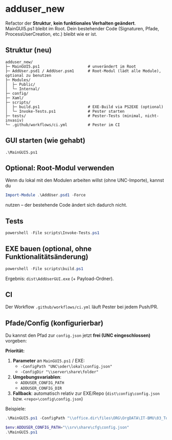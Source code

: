 # adduser_new

Refactor der **Struktur**, **kein funktionales Verhalten geändert**.  
MainGUI5.ps1 bleibt im Root. Dein bestehender Code (Signaturen, Pfade, ProcessUserCreation, etc.) bleibt wie er ist.

## Struktur (neu)

```
adduser_new/
├─ MainGUI5.ps1                     # unverändert im Root
├─ AddUser.psd1 / AddUser.psm1      # Root-Modul (lädt alle Module), optional zu benutzen
├─ Modules/
│  ├─ Public/
│  └─ Internal/
├─ config/
├─ Xaml/
├─ scripts/
│  ├─ build.ps1                     # EXE-Build via PS2EXE (optional)
│  └─ Invoke-Tests.ps1              # Pester starten
├─ tests/                           # Pester-Tests (minimal, nicht-invasiv)
└─ .github/workflows/ci.yml         # Pester im CI
```

## GUI starten (wie gehabt)

```
.\MainGUI5.ps1
```

## Optional: Root-Modul verwenden

Wenn du lokal mit den Modulen arbeiten willst (ohne UNC-Importe), kannst du

```powershell
Import-Module .\AddUser.psd1 -Force
```

nutzen – der bestehende Code ändert sich dadurch nicht.

## Tests

```powershell
powershell -File scripts\Invoke-Tests.ps1
```

## EXE bauen (optional, ohne Funktionalitätsänderung)

```powershell
powershell -File scripts\build.ps1
```

Ergebnis: `dist\AddUserGUI.exe` (+ Payload-Ordner).

## CI

Der Workflow `.github/workflows/ci.yml` läuft Pester bei jedem Push/PR.

## Pfade/Config (konfigurierbar)

Du kannst den Pfad zur `config.json` jetzt **frei (UNC eingeschlossen)** vorgeben:

**Priorität:**
1. **Parameter** an `MainGUI5.ps1` / EXE:
   - `-ConfigPath "UNC\oder\lokal\config.json"`
   - `-ConfigDir "\\server\share\folder"`
2. **Umgebungsvariablen**:
   - `ADDUSER_CONFIG_PATH`
   - `ADDUSER_CONFIG_DIR`
3. **Fallback**: automatisch relativ zur EXE/Repo (`dist\config\config.json` bzw. `<repo>\config\config.json`)

Beispiele:

```powershell
.\MainGUI5.ps1 -ConfigPath "\\office.dir\files\ORG\OrgDATA\IT-BMU\03_Tools\AddUser-GUI\AddUser_v22\config.json"

$env:ADDUSER_CONFIG_PATH="\\srv\share\cfg\config.json"
.\MainGUI5.ps1
```

